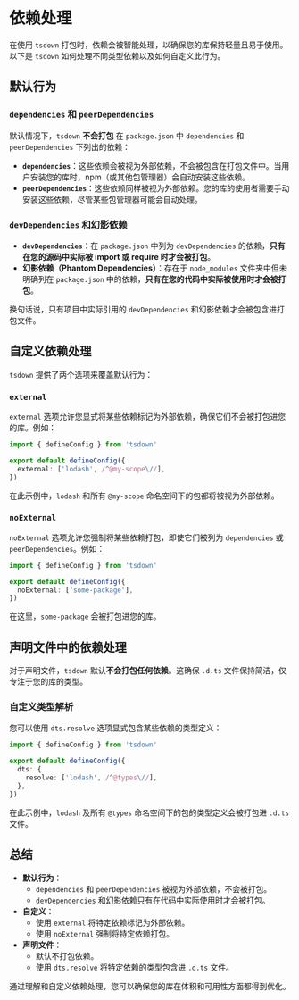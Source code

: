 # 依赖处理

在使用 `tsdown` 打包时，依赖会被智能处理，以确保您的库保持轻量且易于使用。以下是 `tsdown` 如何处理不同类型依赖以及如何自定义此行为。

## 默认行为

### `dependencies` 和 `peerDependencies`

默认情况下，`tsdown` **不会打包** 在 `package.json` 中 `dependencies` 和 `peerDependencies` 下列出的依赖：

- **`dependencies`**：这些依赖会被视为外部依赖，不会被包含在打包文件中。当用户安装您的库时，npm（或其他包管理器）会自动安装这些依赖。
- **`peerDependencies`**：这些依赖同样被视为外部依赖。您的库的使用者需要手动安装这些依赖，尽管某些包管理器可能会自动处理。

### `devDependencies` 和幻影依赖

- **`devDependencies`**：在 `package.json` 中列为 `devDependencies` 的依赖，**只有在您的源码中实际被 import 或 require 时才会被打包**。
- **幻影依赖（Phantom Dependencies）**：存在于 `node_modules` 文件夹中但未明确列在 `package.json` 中的依赖，**只有在您的代码中实际被使用时才会被打包**。

换句话说，只有项目中实际引用的 `devDependencies` 和幻影依赖才会被包含进打包文件。

## 自定义依赖处理

`tsdown` 提供了两个选项来覆盖默认行为：

### `external`

`external` 选项允许您显式将某些依赖标记为外部依赖，确保它们不会被打包进您的库。例如：

```ts [tsdown.config.ts]
import { defineConfig } from 'tsdown'

export default defineConfig({
  external: ['lodash', /^@my-scope\//],
})
```

在此示例中，`lodash` 和所有 `@my-scope` 命名空间下的包都将被视为外部依赖。

### `noExternal`

`noExternal` 选项允许您强制将某些依赖打包，即使它们被列为 `dependencies` 或 `peerDependencies`。例如：

```ts [tsdown.config.ts]
import { defineConfig } from 'tsdown'

export default defineConfig({
  noExternal: ['some-package'],
})
```

在这里，`some-package` 会被打包进您的库。

## 声明文件中的依赖处理

对于声明文件，`tsdown` 默认**不会打包任何依赖**。这确保 `.d.ts` 文件保持简洁，仅专注于您的库的类型。

### 自定义类型解析

您可以使用 `dts.resolve` 选项显式包含某些依赖的类型定义：

```ts [tsdown.config.ts]
import { defineConfig } from 'tsdown'

export default defineConfig({
  dts: {
    resolve: ['lodash', /^@types\//],
  },
})
```

在此示例中，`lodash` 及所有 `@types` 命名空间下的包的类型定义会被打包进 `.d.ts` 文件。

## 总结

- **默认行为**：
  - `dependencies` 和 `peerDependencies` 被视为外部依赖，不会被打包。
  - `devDependencies` 和幻影依赖只有在代码中实际使用时才会被打包。
- **自定义**：
  - 使用 `external` 将特定依赖标记为外部依赖。
  - 使用 `noExternal` 强制将特定依赖打包。
- **声明文件**：
  - 默认不打包依赖。
  - 使用 `dts.resolve` 将特定依赖的类型包含进 `.d.ts` 文件。

通过理解和自定义依赖处理，您可以确保您的库在体积和可用性方面都得到优化。
